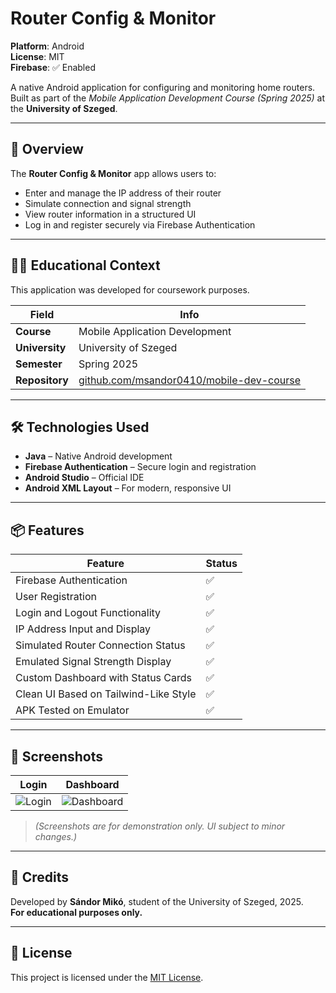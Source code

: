 # Router Config & Monitor

**Platform**: Android  
**License**: MIT  
**Firebase**: ✅ Enabled

A native Android application for configuring and monitoring home routers.  
Built as part of the *Mobile Application Development Course (Spring 2025)* at the **University of Szeged**.

---

## 🚀 Overview

The **Router Config & Monitor** app allows users to:

- Enter and manage the IP address of their router
- Simulate connection and signal strength
- View router information in a structured UI
- Log in and register securely via Firebase Authentication

---

## 🧑‍🎓 Educational Context

This application was developed for coursework purposes.

| Field          | Info                         |
|----------------|------------------------------|
| **Course**     | Mobile Application Development |
| **University** | University of Szeged         |
| **Semester**   | Spring 2025                  |
| **Repository** | [github.com/msandor0410/mobile-dev-course](https://github.com/msandor0410/mobile-dev-course) |

---

## 🛠️ Technologies Used

- **Java** – Native Android development
- **Firebase Authentication** – Secure login and registration
- **Android Studio** – Official IDE
- **Android XML Layout** – For modern, responsive UI

---

## 📦 Features

| Feature                             | Status |
|-------------------------------------|--------|
| Firebase Authentication             | ✅     |
| User Registration                   | ✅     |
| Login and Logout Functionality      | ✅     |
| IP Address Input and Display        | ✅     |
| Simulated Router Connection Status  | ✅     |
| Emulated Signal Strength Display    | ✅     |
| Custom Dashboard with Status Cards  | ✅     |
| Clean UI Based on Tailwind-Like Style | ✅     |
| APK Tested on Emulator              | ✅     |

---

## 📸 Screenshots

| Login | Dashboard |
|-------|-----------|
| ![Login](screenshots/login.png) | ![Dashboard](screenshots/dashboard.png) |

> *(Screenshots are for demonstration only. UI subject to minor changes.)*

---

## 🤝 Credits

Developed by **Sándor Mikó**, student of the University of Szeged, 2025.  
**For educational purposes only.**

---

## 📄 License

This project is licensed under the [MIT License](LICENSE).
